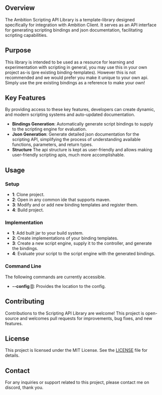 ## Overview

The Ambition Scripting API Library is a template-library designed specifically for integration with Ambition Client.
It serves as an API interface for generating scripting bindings and json documentation, facilitating scripting capabilities.

## Purpose

This library is intended to be used as a resource for learning and experimentation with scripting in general, you may use this in your own project as-is (pre existing binding-templates).
However this is not recommended and we would prefer you make it unique to your own api. Simply use the pre existing bindings as a reference to make your own!

## Key Features

By providing access to these key features, developers can create dynamic, and modern scripting systems and auto-updated documentation.
- **Bindings Generation**: Automatically generate script bindings to supply to the scripting engine for evaluation.
- **Json Generation**: Generate detailed json documentation for the scripting API, simplifying the process of understanding available functions, parameters, and return types.
- **Structure** The api structure is kept as user-friendly and allows making user-friendly scripting apis, much more accomplishable.

## Usage

### Setup

- **1**: Clone project.
- **2**: Open in any common ide that supports maven.
- **3**: Modify and or add new binding templates and register them.
- **4**: Build project.

### Implementation

- **1**: Add built jar to your build system.
- **2**: Create implementations of your binding templates.
- **3**: Create a new script engine, supply it to the controller, and generate the bindings.
- **4**: Evaluate your script to the script engine with the generated bindings.

### Command Line

The following commands are currently accessible.
- **--config [<path>]**: Provides the location to the config.

## Contributing

Contributions to the Scripting API Library are welcome! This project is open-source and welcomes pull requests for improvements, bug fixes, and new features.

## License

This project is licensed under the MIT License. See the [LICENSE](LICENSE) file for details.

## Contact

For any inquiries or support related to this project, please contact me on discord, thank you.
